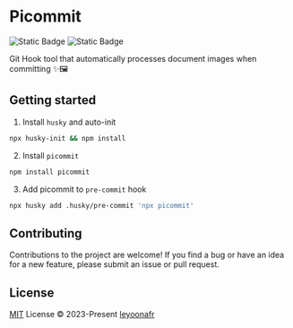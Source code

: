 <p>

# Picommit

![Static Badge](https://img.shields.io/badge/Node-16-%232e2e2e?style=flat-square&labelColor=%231e1e1e)
![Static Badge](https://img.shields.io/badge/License-MIT-%232e2e2e?style=flat-square&labelColor=%231e1e1e)

Git Hook tool that automatically processes document images when committing ✨🖼️

</p>

## Getting started

1. Install `husky` and auto-init

```bash
npx husky-init && npm install
```

2. Install `picommit`

```bash
npm install picommit
```

3. Add picommit to `pre-commit` hook

```bash
npx husky add .husky/pre-commit 'npx picommit'
```

## Contributing

Contributions to the project are welcome! If you find a bug or have an idea for a new feature, please submit an issue or pull request.

## License

[MIT](/LICENSE) License © 2023-Present [leyoonafr](https://github.com/codeacme17)

